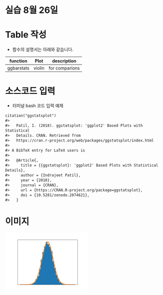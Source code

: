 # 실습 8월 26일
# Table 작성
- 함수의 설명서는 아래와 같습니다.

| function   | Plot   | description    |
|------------|--------|----------------|
| ggbarstats | violin | for comparions |

# 소스코드 입력
- 터미널 bash 코드 입력 예제

```shell script
citation("ggstatsplot")
#> 
#>   Patil, I. (2018). ggstatsplot: 'ggplot2' Based Plots with Statistical
#>   Details. CRAN. Retrieved from
#>   https://cran.r-project.org/web/packages/ggstatsplot/index.html
#> 
#> A BibTeX entry for LaTeX users is
#> 
#>   @Article{,
#>     title = {{ggstatsplot}: 'ggplot2' Based Plots with Statistical Details},
#>     author = {Indrajeet Patil},
#>     year = {2018},
#>     journal = {CRAN},
#>     url = {https://CRAN.R-project.org/package=ggstatsplot},
#>     doi = {10.5281/zenodo.2074621},
#>   }
```

# 이미지
![](eng/다운로드.png)
